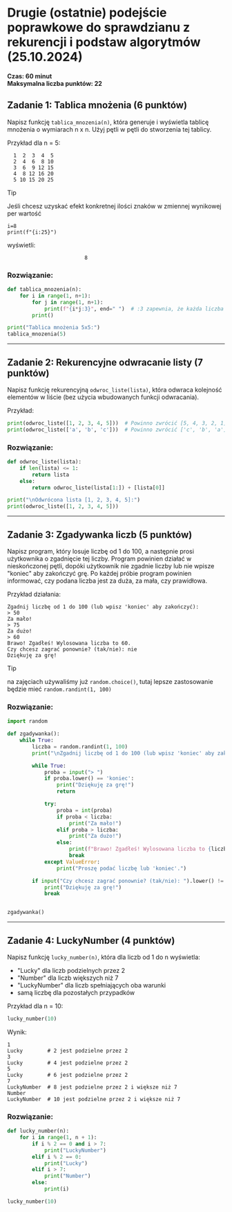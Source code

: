 # Drugie (ostatnie) podejście poprawkowe do sprawdzianu z rekurencji i podstaw algorytmów (25.10.2024)
**Czas: 60 minut**  
**Maksymalna liczba punktów: 22**

## Zadanie 1: Tablica mnożenia (6 punktów)
Napisz funkcję `tablica_mnozenia(n)`, która generuje i wyświetla tablicę mnożenia o wymiarach n x n. Użyj pętli w pętli do stworzenia tej tablicy.

Przykład dla n = 5:
```
  1  2  3  4  5
  2  4  6  8 10
  3  6  9 12 15
  4  8 12 16 20
  5 10 15 20 25
```

> [!TIP] 
> Jeśli chcesz uzyskać efekt konkretnej ilości znaków w zmiennej wynikowej per wartość
> ```
> i=8
> print(f"{i:25}")
> ```
> wyświetli:
> ```
>                          8
> ```

### Rozwiązanie:

```python
def tablica_mnozenia(n):
    for i in range(1, n+1):
        for j in range(1, n+1):
            print(f"{i*j:3}", end=" ")  # :3 zapewnia, że każda liczba zajmuje 3 miejsca
        print()

print("Tablica mnożenia 5x5:")
tablica_mnozenia(5)
```


---

## Zadanie 2: Rekurencyjne odwracanie listy (7 punktów)
Napisz funkcję rekurencyjną `odwroc_liste(lista)`, która odwraca kolejność elementów w liście (bez użycia wbudowanych funkcji odwracania).

Przykład:
```python
print(odwroc_liste([1, 2, 3, 4, 5]))  # Powinno zwrócić [5, 4, 3, 2, 1]
print(odwroc_liste(['a', 'b', 'c']))  # Powinno zwrócić ['c', 'b', 'a']
```

### Rozwiązanie:

```python
def odwroc_liste(lista):
    if len(lista) <= 1:
        return lista
    else:
        return odwroc_liste(lista[1:]) + [lista[0]]

print("\nOdwrócona lista [1, 2, 3, 4, 5]:")
print(odwroc_liste([1, 2, 3, 4, 5]))


```

---

## Zadanie 3: Zgadywanka liczb (5 punktów)
Napisz program, który losuje liczbę od 1 do 100, a następnie prosi użytkownika o zgadnięcie tej liczby. Program powinien działać w nieskończonej pętli, dopóki użytkownik nie zgadnie liczby lub nie wpisze "koniec" aby zakończyć grę. Po każdej próbie program powinien informować, czy podana liczba jest za duża, za mała, czy prawidłowa.

Przykład działania:
```
Zgadnij liczbę od 1 do 100 (lub wpisz 'koniec' aby zakończyć):
> 50
Za mało!
> 75
Za dużo!
> 60
Brawo! Zgadłeś! Wylosowana liczba to 60.
Czy chcesz zagrać ponownie? (tak/nie): nie
Dziękuję za grę!
```

> [!TIP] 
> na zajęciach używaliśmy już `random.choice()`, tutaj lepsze zastosowanie będzie mieć `random.randint(1, 100)`

### Rozwiązanie:

```python
import random

def zgadywanka():
    while True:
        liczba = random.randint(1, 100)
        print("\nZgadnij liczbę od 1 do 100 (lub wpisz 'koniec' aby zakończyć):")

        while True:
            proba = input("> ")
            if proba.lower() == 'koniec':
                print("Dziękuję za grę!")
                return

            try:
                proba = int(proba)
                if proba < liczba:
                    print("Za mało!")
                elif proba > liczba:
                    print("Za dużo!")
                else:
                    print(f"Brawo! Zgadłeś! Wylosowana liczba to {liczba}.")
                    break
            except ValueError:
                print("Proszę podać liczbę lub 'koniec'.")

        if input("Czy chcesz zagrać ponownie? (tak/nie): ").lower() != 'tak':
            print("Dziękuję za grę!")
            break


zgadywanka()
```

---

## Zadanie 4: LuckyNumber (4 punktów)
Napisz funkcję `lucky_number(n)`, która dla liczb od 1 do n wyświetla:
- "Lucky" dla liczb podzielnych przez 2
- "Number" dla liczb większych niż 7
- "LuckyNumber" dla liczb spełniających oba warunki
- samą liczbę dla pozostałych przypadków

Przykład dla n = 10:
```python
lucky_number(10)
```

Wynik:
```
1
Lucky        # 2 jest podzielne przez 2
3
Lucky        # 4 jest podzielne przez 2
5
Lucky        # 6 jest podzielne przez 2
7
LuckyNumber  # 8 jest podzielne przez 2 i większe niż 7
Number
LuckyNumber  # 10 jest podzielne przez 2 i większe niż 7
```

### Rozwiązanie:

```python
def lucky_number(n):
    for i in range(1, n + 1):
        if i % 2 == 0 and i > 7:
            print("LuckyNumber")
        elif i % 2 == 0:
            print("Lucky")
        elif i > 7:
            print("Number")
        else:
            print(i)

lucky_number(10)
```
